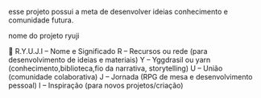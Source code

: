 esse projeto possui a meta de desenvolver ideias conhecimento e comunidade futura.

nome do projeto ryuji

🔹 R.Y.U.J.I – Nome e Significado
R – Recursos ou rede (para desenvolvimento de ideias e materiais) 
Y – Yggdrasil ou yarn (conhecimento,biblioteca,fio da narrativa, storytelling)
U – União (comunidade colaborativa)
J – Jornada (RPG de mesa e desenvolvimento pessoal)
I – Inspiração (para novos projetos/criação)






